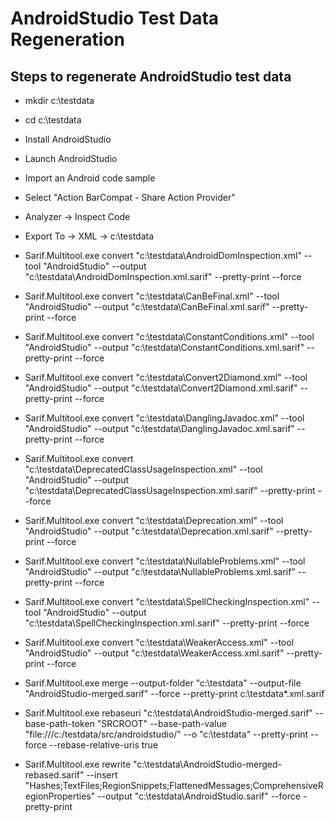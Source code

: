 # AndroidStudio Test Data Regeneration

## Steps to regenerate AndroidStudio test data
* mkdir c:\testdata
* cd c:\testdata
* Install AndroidStudio
* Launch AndroidStudio
* Import an Android code sample
* Select "Action BarCompat - Share Action Provider"
* Analyzer -> Inspect Code
* Export To -> XML -> c:\testdata

* Sarif.Multitool.exe convert "c:\testdata\AndroidDomInspection.xml" --tool "AndroidStudio" --output "c:\testdata\AndroidDomInspection.xml.sarif" --pretty-print --force

* Sarif.Multitool.exe convert "c:\testdata\CanBeFinal.xml" --tool "AndroidStudio" --output "c:\testdata\CanBeFinal.xml.sarif" --pretty-print --force

* Sarif.Multitool.exe convert "c:\testdata\ConstantConditions.xml" --tool "AndroidStudio" --output "c:\testdata\ConstantConditions.xml.sarif" --pretty-print --force

* Sarif.Multitool.exe convert "c:\testdata\Convert2Diamond.xml" --tool "AndroidStudio" --output "c:\testdata\Convert2Diamond.xml.sarif" --pretty-print --force

* Sarif.Multitool.exe convert "c:\testdata\DanglingJavadoc.xml" --tool "AndroidStudio" --output "c:\testdata\DanglingJavadoc.xml.sarif" --pretty-print --force

* Sarif.Multitool.exe convert "c:\testdata\DeprecatedClassUsageInspection.xml" --tool "AndroidStudio" --output "c:\testdata\DeprecatedClassUsageInspection.xml.sarif" --pretty-print --force

* Sarif.Multitool.exe convert "c:\testdata\Deprecation.xml" --tool "AndroidStudio" --output "c:\testdata\Deprecation.xml.sarif" --pretty-print --force

* Sarif.Multitool.exe convert "c:\testdata\NullableProblems.xml" --tool "AndroidStudio" --output "c:\testdata\NullableProblems.xml.sarif" --pretty-print --force

* Sarif.Multitool.exe convert "c:\testdata\SpellCheckingInspection.xml" --tool "AndroidStudio" --output "c:\testdata\SpellCheckingInspection.xml.sarif" --pretty-print --force

* Sarif.Multitool.exe convert "c:\testdata\WeakerAccess.xml" --tool "AndroidStudio" --output "c:\testdata\WeakerAccess.xml.sarif" --pretty-print --force

* Sarif.Multitool.exe merge --output-folder "c:\testdata" --output-file "AndroidStudio-merged.sarif" --force --pretty-print c:\testdata\*.xml.sarif 
* Sarif.Multitool.exe rebaseuri "c:\testdata\AndroidStudio-merged.sarif" --base-path-token "SRCROOT" --base-path-value "file:///c:/testdata/src/androidstudio/" --o "c:\testdata" --pretty-print --force --rebase-relative-uris true

* Sarif.Multitool.exe rewrite "c:\testdata\AndroidStudio-merged-rebased.sarif" --insert "Hashes;TextFiles;RegionSnippets;FlattenedMessages;ComprehensiveRegionProperties" --output  "c:\testdata\AndroidStudio.sarif" --force -pretty-print
